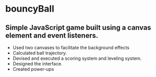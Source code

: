 # bouncyBall

## Simple JavaScript game built using a canvas element and event listeners. 
* Used two canvases to facilitate the background effects
* Calculated ball trajectory.
* Devised and executed a scoring system and leveling system.
* Designed the interface.
* Created power-ups
